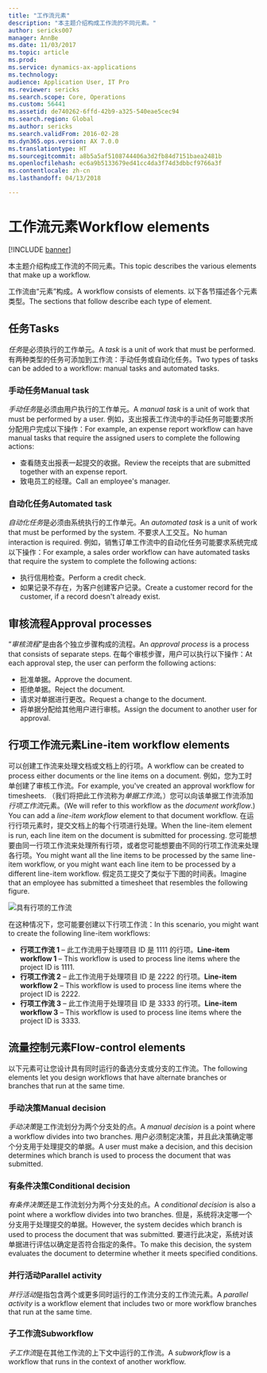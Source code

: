 ```yaml
---
title: "工作流元素"
description: "本主题介绍构成工作流的不同元素。"
author: sericks007
manager: AnnBe
ms.date: 11/03/2017
ms.topic: article
ms.prod: 
ms.service: dynamics-ax-applications
ms.technology: 
audience: Application User, IT Pro
ms.reviewer: sericks
ms.search.scope: Core, Operations
ms.custom: 56441
ms.assetid: de740262-6ffd-42b9-a325-540eae5cec94
ms.search.region: Global
ms.author: sericks
ms.search.validFrom: 2016-02-28
ms.dyn365.ops.version: AX 7.0.0
ms.translationtype: HT
ms.sourcegitcommit: a8b5a5af5108744406a3d2fb84d7151baea2481b
ms.openlocfilehash: ec6a9b5133679ed41cc4da3f74d3dbbcf9766a3f
ms.contentlocale: zh-cn
ms.lasthandoff: 04/13/2018

---
```


# <a name="workflow-elements"></a><span data-ttu-id="2f329-103">工作流元素</span><span class="sxs-lookup"><span data-stu-id="2f329-103">Workflow elements</span></span>

[!INCLUDE [banner](../includes/banner.md)]

<span data-ttu-id="2f329-104">本主题介绍构成工作流的不同元素。</span><span class="sxs-lookup"><span data-stu-id="2f329-104">This topic describes the various elements that make up a workflow.</span></span>

<span data-ttu-id="2f329-105">工作流由“元素”构成。</span><span class="sxs-lookup"><span data-stu-id="2f329-105">A workflow consists of elements.</span></span> <span data-ttu-id="2f329-106">以下各节描述各个元素类型。</span><span class="sxs-lookup"><span data-stu-id="2f329-106">The sections that follow describe each type of element.</span></span>

## <a name="tasks"></a><span data-ttu-id="2f329-107">任务</span><span class="sxs-lookup"><span data-stu-id="2f329-107">Tasks</span></span>
<span data-ttu-id="2f329-108">*任务*是必须执行的工作单元。</span><span class="sxs-lookup"><span data-stu-id="2f329-108">A *task* is a unit of work that must be performed.</span></span> <span data-ttu-id="2f329-109">有两种类型的任务可添加到工作流：手动任务或自动化任务。</span><span class="sxs-lookup"><span data-stu-id="2f329-109">Two types of tasks can be added to a workflow: manual tasks and automated tasks.</span></span>

### <a name="manual-task"></a><span data-ttu-id="2f329-110">手动任务</span><span class="sxs-lookup"><span data-stu-id="2f329-110">Manual task</span></span>

<span data-ttu-id="2f329-111">*手动任务*是必须由用户执行的工作单元。</span><span class="sxs-lookup"><span data-stu-id="2f329-111">A *manual task* is a unit of work that must be performed by a user.</span></span> <span data-ttu-id="2f329-112">例如，支出报表工作流中的手动任务可能要求所分配用户完成以下操作：</span><span class="sxs-lookup"><span data-stu-id="2f329-112">For example, an expense report workflow can have manual tasks that require the assigned users to complete the following actions:</span></span>

-   <span data-ttu-id="2f329-113">查看随支出报表一起提交的收据。</span><span class="sxs-lookup"><span data-stu-id="2f329-113">Review the receipts that are submitted together with an expense report.</span></span>
-   <span data-ttu-id="2f329-114">致电员工的经理。</span><span class="sxs-lookup"><span data-stu-id="2f329-114">Call an employee's manager.</span></span>

### <a name="automated-task"></a><span data-ttu-id="2f329-115">自动化任务</span><span class="sxs-lookup"><span data-stu-id="2f329-115">Automated task</span></span>

<span data-ttu-id="2f329-116">*自动化任务*是必须由系统执行的工作单元。</span><span class="sxs-lookup"><span data-stu-id="2f329-116">An *automated task* is a unit of work that must be performed by the system.</span></span> <span data-ttu-id="2f329-117">不要求人工交互。</span><span class="sxs-lookup"><span data-stu-id="2f329-117">No human interaction is required.</span></span> <span data-ttu-id="2f329-118">例如，销售订单工作流中的自动化任务可能要求系统完成以下操作：</span><span class="sxs-lookup"><span data-stu-id="2f329-118">For example, a sales order workflow can have automated tasks that require the system to complete the following actions:</span></span>

-   <span data-ttu-id="2f329-119">执行信用检查。</span><span class="sxs-lookup"><span data-stu-id="2f329-119">Perform a credit check.</span></span>
-   <span data-ttu-id="2f329-120">如果记录不存在，为客户创建客户记录。</span><span class="sxs-lookup"><span data-stu-id="2f329-120">Create a customer record for the customer, if a record doesn't already exist.</span></span>

## <a name="approval-processes"></a><span data-ttu-id="2f329-121">审核流程</span><span class="sxs-lookup"><span data-stu-id="2f329-121">Approval processes</span></span>
<span data-ttu-id="2f329-122">“*审核流程*”是由各个独立步骤构成的流程。</span><span class="sxs-lookup"><span data-stu-id="2f329-122">An *approval process* is a process that consists of separate steps.</span></span> <span data-ttu-id="2f329-123">在每个审核步骤，用户可以执行以下操作：</span><span class="sxs-lookup"><span data-stu-id="2f329-123">At each approval step, the user can perform the following actions:</span></span>

-   <span data-ttu-id="2f329-124">批准单据。</span><span class="sxs-lookup"><span data-stu-id="2f329-124">Approve the document.</span></span>
-   <span data-ttu-id="2f329-125">拒绝单据。</span><span class="sxs-lookup"><span data-stu-id="2f329-125">Reject the document.</span></span>
-   <span data-ttu-id="2f329-126">请求对单据进行更改。</span><span class="sxs-lookup"><span data-stu-id="2f329-126">Request a change to the document.</span></span>
-   <span data-ttu-id="2f329-127">将单据分配给其他用户进行审核。</span><span class="sxs-lookup"><span data-stu-id="2f329-127">Assign the document to another user for approval.</span></span>

## <a name="line-item-workflow-elements"></a><span data-ttu-id="2f329-128">行项工作流元素</span><span class="sxs-lookup"><span data-stu-id="2f329-128">Line-item workflow elements</span></span>
<span data-ttu-id="2f329-129">可以创建工作流来处理文档或文档上的行项。</span><span class="sxs-lookup"><span data-stu-id="2f329-129">A workflow can be created to process either documents or the line items on a document.</span></span> <span data-ttu-id="2f329-130">例如，您为工时单创建了审核工作流。</span><span class="sxs-lookup"><span data-stu-id="2f329-130">For example, you've created an approval workflow for timesheets.</span></span> <span data-ttu-id="2f329-131">（我们将把此工作流称为*单据工作流*。）您可以向该单据工作流添加*行项工作流*元素。</span><span class="sxs-lookup"><span data-stu-id="2f329-131">(We will refer to this workflow as the *document workflow*.) You can add a *line-item workflow* element to that document workflow.</span></span> <span data-ttu-id="2f329-132">在运行行项元素时，提交文档上的每个行项进行处理。</span><span class="sxs-lookup"><span data-stu-id="2f329-132">When the line-item element is run, each line item on the document is submitted for processing.</span></span> <span data-ttu-id="2f329-133">您可能想要由同一行项工作流来处理所有行项，或者您可能想要由不同的行项工作流来处理各行项。</span><span class="sxs-lookup"><span data-stu-id="2f329-133">You might want all the line items to be processed by the same line-item workflow, or you might want each line item to be processed by a different line-item workflow.</span></span> <span data-ttu-id="2f329-134">假定员工提交了类似于下图的时间表。</span><span class="sxs-lookup"><span data-stu-id="2f329-134">Imagine that an employee has submitted a timesheet that resembles the following figure.</span></span>

![具有行项的工作流](./media/workflow_lineitemworkflow.gif) 

<span data-ttu-id="2f329-136">在这种情况下，您可能要创建以下行项工作流：</span><span class="sxs-lookup"><span data-stu-id="2f329-136">In this scenario, you might want to create the following line-item workflows:</span></span>

-   <span data-ttu-id="2f329-137">**行项工作流 1** – 此工作流用于处理项目 ID 是 1111 的行项。</span><span class="sxs-lookup"><span data-stu-id="2f329-137">**Line-item workflow 1** – This workflow is used to process line items where the project ID is 1111.</span></span>
-   <span data-ttu-id="2f329-138">**行项工作流 2** – 此工作流用于处理项目 ID 是 2222 的行项。</span><span class="sxs-lookup"><span data-stu-id="2f329-138">**Line-item workflow 2** – This workflow is used to process line items where the project ID is 2222.</span></span>
-   <span data-ttu-id="2f329-139">**行项工作流 3** – 此工作流用于处理项目 ID 是 3333 的行项。</span><span class="sxs-lookup"><span data-stu-id="2f329-139">**Line-item workflow 3** – This workflow is used to process line items where the project ID is 3333.</span></span>

## <a name="flow-control-elements"></a><span data-ttu-id="2f329-140">流量控制元素</span><span class="sxs-lookup"><span data-stu-id="2f329-140">Flow-control elements</span></span>
<span data-ttu-id="2f329-141">以下元素可让您设计具有同时运行的备选分支或分支的工作流。</span><span class="sxs-lookup"><span data-stu-id="2f329-141">The following elements let you design workflows that have alternate branches or branches that run at the same time.</span></span>

### <a name="manual-decision"></a><span data-ttu-id="2f329-142">手动决策</span><span class="sxs-lookup"><span data-stu-id="2f329-142">Manual decision</span></span>

<span data-ttu-id="2f329-143">*手动决策*是工作流划分为两个分支处的点。</span><span class="sxs-lookup"><span data-stu-id="2f329-143">A *manual decision* is a point where a workflow divides into two branches.</span></span> <span data-ttu-id="2f329-144">用户必须制定决策，并且此决策确定哪个分支用于处理提交的单据。</span><span class="sxs-lookup"><span data-stu-id="2f329-144">A user must make a decision, and this decision determines which branch is used to process the document that was submitted.</span></span>

### <a name="conditional-decision"></a><span data-ttu-id="2f329-145">有条件决策</span><span class="sxs-lookup"><span data-stu-id="2f329-145">Conditional decision</span></span>

<span data-ttu-id="2f329-146">*有条件决策*还是工作流划分为两个分支处的点。</span><span class="sxs-lookup"><span data-stu-id="2f329-146">A *conditional decision* is also a point where a workflow divides into two branches.</span></span> <span data-ttu-id="2f329-147">但是，系统将决定哪一个分支用于处理提交的单据。</span><span class="sxs-lookup"><span data-stu-id="2f329-147">However, the system decides which branch is used to process the document that was submitted.</span></span> <span data-ttu-id="2f329-148">要进行此决定，系统对该单据进行评估以确定是否符合指定的条件。</span><span class="sxs-lookup"><span data-stu-id="2f329-148">To make this decision, the system evaluates the document to determine whether it meets specified conditions.</span></span>

### <a name="parallel-activity"></a><span data-ttu-id="2f329-149">并行活动</span><span class="sxs-lookup"><span data-stu-id="2f329-149">Parallel activity</span></span>

<span data-ttu-id="2f329-150">*并行活动*是指包含两个或更多同时运行的工作流分支的工作流元素。</span><span class="sxs-lookup"><span data-stu-id="2f329-150">A *parallel activity* is a workflow element that includes two or more workflow branches that run at the same time.</span></span>

### <a name="subworkflow"></a><span data-ttu-id="2f329-151">子工作流</span><span class="sxs-lookup"><span data-stu-id="2f329-151">Subworkflow</span></span>

<span data-ttu-id="2f329-152">*子工作流*是在其他工作流的上下文中运行的工作流。</span><span class="sxs-lookup"><span data-stu-id="2f329-152">A *subworkflow* is a workflow that runs in the context of another workflow.</span></span>




